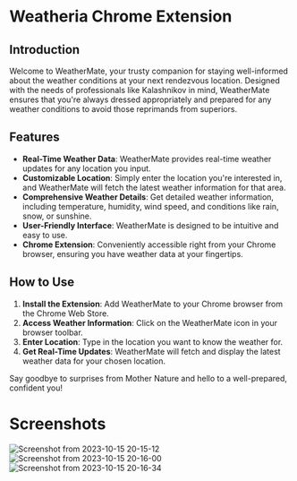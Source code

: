 # Weatheria Chrome Extension

## Introduction

Welcome to WeatherMate, your trusty companion for staying well-informed about the weather conditions at your next rendezvous location. Designed with the needs of professionals like Kalashnikov in mind, WeatherMate ensures that you're always dressed appropriately and prepared for any weather conditions to avoid those reprimands from superiors.

## Features

- **Real-Time Weather Data**: WeatherMate provides real-time weather updates for any location you input.
- **Customizable Location**: Simply enter the location you're interested in, and WeatherMate will fetch the latest weather information for that area.
- **Comprehensive Weather Details**: Get detailed weather information, including temperature, humidity, wind speed, and conditions like rain, snow, or sunshine.
- **User-Friendly Interface**: WeatherMate is designed to be intuitive and easy to use.
- **Chrome Extension**: Conveniently accessible right from your Chrome browser, ensuring you have weather data at your fingertips.

## How to Use

1. **Install the Extension**: Add WeatherMate to your Chrome browser from the Chrome Web Store.
2. **Access Weather Information**: Click on the WeatherMate icon in your browser toolbar.
3. **Enter Location**: Type in the location you want to know the weather for.
4. **Get Real-Time Updates**: WeatherMate will fetch and display the latest weather data for your chosen location.

Say goodbye to surprises from Mother Nature and hello to a well-prepared, confident you!

# Screenshots
![Screenshot from 2023-10-15 20-15-12](https://github.com/priyanshu0463/amfoss-tasks/assets/112779111/be25a937-c8dd-488e-abbe-04ab29bc757c)
![Screenshot from 2023-10-15 20-16-00](https://github.com/priyanshu0463/amfoss-tasks/assets/112779111/b002cda3-95a8-4452-85e8-7c6942b977e1)
![Screenshot from 2023-10-15 20-16-34](https://github.com/priyanshu0463/amfoss-tasks/assets/112779111/f665535d-087b-4b4d-935b-380fd1082a96)




